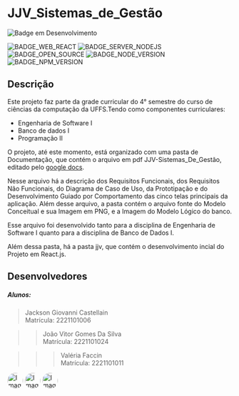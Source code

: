 # JJV_Sistemas_de_Gestão
![Badge em Desenvolvimento](http://img.shields.io/static/v1?label=STATUS&message=EM%20DESENVOLVIMENTO&color=GREEN&style=for-the-badge)

![BADGE_WEB_REACT] ![BADGE_SERVER_NODEJS] ![BADGE_OPEN_SOURCE] ![BADGE_NODE_VERSION] ![BADGE_NPM_VERSION]

## Descrição
Este projeto faz parte da grade curricular do 4° semestre do curso de ciências da computação da UFFS.Tendo como componentes curriculares: 
 - Engenharia de Software I
 - Banco de dados I
 - Programação II

O projeto, até este momento, está organizado com uma pasta de Documentação, que contém o arquivo em pdf JJV-Sistemas_De_Gestão, editado pelo [google docs](https://docs.google.com/document/d/1EHjn6bGpEK2aHdrJGw4xzbWC2PKlAjb9PvqVdZGpcsI/edit?usp=sharing).

Nesse arquivo há a descrição dos Requisitos Funcionais, dos Requisitos Não Funcionais, do Diagrama de Caso de Uso, da Prototipação e do Desenvolvimento Guiado por Comportamento das cinco telas principais da aplicação. 
Além desse arquivo, a pasta contém o arquivo fonte do Modelo Conceitual e sua Imagem em PNG, e a Imagem do Modelo Lógico do banco.

Esse arquivo foi desenvolvido tanto para a disciplina de Engenharia de Software I quanto para a disciplina de Banco de Dados I. 

Além dessa pasta, há a pasta jjv, que contém o desenvolvimento incial do Projeto em React.js.

## Desenvolvedores

##### Alunos:

> Jackson Giovanni Castellain  
>Matrícula: 2221101006

>> João Vitor Gomes Da Silva  
>>Matrícula: 2221101024

>>>Valéria Faccin  
>>>Matrícula: 2221101011



<p>
<a href="https://github.com/jaovy05"><img src="https://avatars.githubusercontent.com/u/115904295?v=4" alt="Imagem github Jaovy05" width="35" style="border-radius:50% !important"  button=false /></a>
<a href="https://github.com/JacksonCastellain"><img src="https://avatars.githubusercontent.com/u/104081719?v=4" alt="Imagem github Jackson Castellain" width="35" style="border-radius:50% !important"  button=false /></a>
 <a href="https://github.com/valeriaFaccin"><img src="https://avatars.githubusercontent.com/u/105952105?v=4" alt="Imagem github Valéria Faccin" width="35" style="border-radius:50% !important"  button=false /></a>
</p>




<!-- Badges -->

[BADGE_WEB_REACT]: https://img.shields.io/badge/web-react-blue
[BADGE_SERVER_NODEJS]: https://img.shields.io/badge/server-nodejs-important
[BADGE_OPEN_SOURCE]: https://badges.frapsoft.com/os/v1/open-source.png?v=103
[BADGE_NODE_VERSION]: https://img.shields.io/badge/node-20.6.0-green
[BADGE_NPM_VERSION]: https://img.shields.io/badge/npm-10.8.1-red

